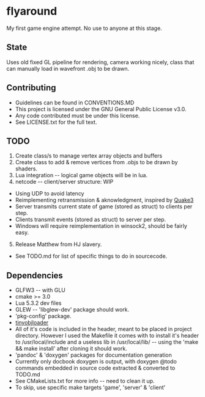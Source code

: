 # flyaround
My first game engine attempt. No use to anyone at this stage.

## State
Uses old fixed GL pipeline for rendering, camera working nicely, class that can manually load in wavefront .obj to be drawn.

## Contributing
* Guidelines can be found in CONVENTIONS.MD
* This project is licensed under the GNU General Public License v3.0.
 * Any code contributed must be under this license.
 * See LICENSE.txt for the full text.

## TODO
1. Create class/s to manage vertex array objects and buffers
2. Create class to add & remove vertices from .objs to be drawn by shaders.
3. Lua integration -- logical game objects will be in lua.
4. netcode -- client/server structure: WIP
 * Using UDP to avoid latency
 * Reimplementing retransmission & aknowledgment, inspired by [Quake3](http://fabiensanglard.net/quake3/network.php)
 * Server transmits current state of game (stored as struct) to clients per step.
 * Clients transmit events (stored as struct) to server per step.
 * Windows will require reimplementation in winsock2, should be fairly easy.
5. Release Matthew from HJ slavery.

* See TODO.md for list of specific things to do in sourcecode.

## Dependencies
* GLFW3 -- with GLU
* cmake >= 3.0
* Lua 5.3.2 dev files
* GLEW -- 'libglew-dev' package should work.
* 'pkg-config' package.
* [tinyobjloader](https://github.com/syoyo/tinyobjloader)
 * All of it's code is included in the header, meant to be placed in project directory. However I used the Makefile it comes with to install it's header to /usr/local/include and a useless lib in /usr/local/lib/ -- using the 'make && make install' after cloning it should work.
* 'pandoc' & 'doxygen' packages for documentation generation
 * Currently only docbook doxygen is output, with doxygen @todo commands embedded in source code extracted & converted to TODO.md
 * See CMakeLists.txt for more info -- need to clean it up.
 * To skip, use specific make targets 'game', 'server' & 'client'

